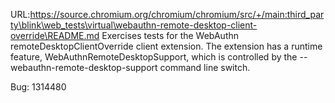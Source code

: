 URL:https://source.chromium.org/chromium/chromium/src/+/main:third_party\blink\web_tests\virtual\webauthn-remote-desktop-client-override\README.md
Exercises tests for the WebAuthn remoteDesktopClientOverride client extension.
The extension has a runtime feature, WebAuthnRemoteDesktopSupport, which is
controlled by the  --webauthn-remote-desktop-support command line switch.

Bug: 1314480
